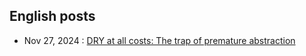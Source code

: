 ## English posts

 - Nov 27, 2024 : [DRY at all costs: The trap of premature abstraction](hasty-abstraction)
